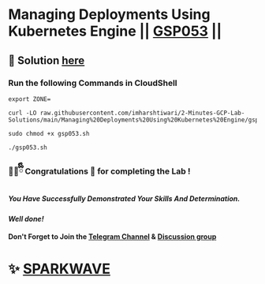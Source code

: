 # Managing Deployments Using Kubernetes Engine || [GSP053](https://www.cloudskillsboost.google/focuses/639?parent=catalog) ||

## 🔑 Solution [here](https://www.youtube.com/@sparkwave.01)

### Run the following Commands in CloudShell
```
export ZONE=
```
```
curl -LO raw.githubusercontent.com/imharshtiwari/2-Minutes-GCP-Lab-Solutions/main/Managing%20Deployments%20Using%20Kubernetes%20Engine/gsp053.sh

sudo chmod +x gsp053.sh

./gsp053.sh
```

### 🐻‍❄️ྀིྀི Congratulations 🎉 for completing the Lab !

##### *You Have Successfully Demonstrated Your Skills And Determination.*

#### *Well done!*

#### Don't Forget to Join the [Telegram Channel](https://t.me/sparkwave.01) & [Discussion group](https://t.me/sparkwave.01chats)

# ✨ [SPARKWAVE](https://www.youtube.com/@sparkwave.01)

